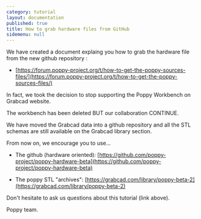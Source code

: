 ```yaml
---
category: tutorial
layout: documentation
published: true
title: How to grab hardware files from GitHub
sidemenu: null
---
```


We have created a document explaing you how to grab the hardware file from the new github repository : 

- [https://forum.poppy-project.org/t/how-to-get-the-poppy-sources-files/](https://forum.poppy-project.org/t/how-to-get-the-poppy-sources-files/)

In fact, we took the decision to stop supporting the Poppy Workbench on Grabcad website.

The workbench has been deleted BUT our collaboration CONTINUE.  

We have moved the Grabcad data into a github repository and all the STL schemas are still available on the Grabcad library section.

From now on, we encourage you to use...

- The github (hardware oriented): [https://github.com/poppy-project/poppy-hardware-beta](https://github.com/poppy-project/poppy-hardware-beta)

- The poppy STL "archives": [https://grabcad.com/library/poppy-beta-2](https://grabcad.com/library/poppy-beta-2)

Don't hesitate to ask us questions about this tutorial (link above).

Poppy team.